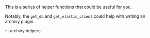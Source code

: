 This is a series of helper functions that could be useful for you.

Notably, the `get_db` and `get_elastic_client` could help with writing an archivy plugin.

::: archivy.helpers
